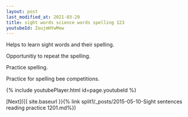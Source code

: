 ```yaml
---
layout: post
last_modified_at: 2021-03-29
title: sight words science words spelling 123
youtubeId: ZoujmHYwMew
---
```

 
 
Helps to learn sight words and their spelling.

Opportunitiy to repeat the spelling. 

Practice spelling. 
 
Practice for spelling bee competitions. 
 
{% include youtubePlayer.html id=page.youtubeId %}
 
 

[Next]({{ site.baseurl }}{% link  split1/_posts/2015-05-10-Sight sentences reading practice 1201.md%})
 
